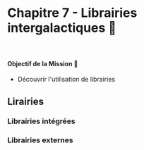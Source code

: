 # Chapitre 7 - Librairies intergalactiques 💫
&nbsp;

#### Objectif de la Mission 🎯
- Découvrir l'utilisation de librairies


## Lirairies

### Librairies intégrées

### Librairies externes